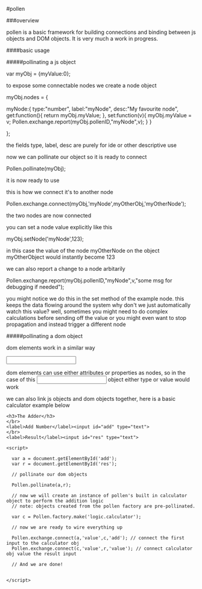#pollen


###overview

pollen is a basic framework for building connections and binding between js objects and DOM objects.
It is very much a work in progress.


####basic usage

#####pollinating a js object

<html>

var myObj = {myValue:0};

to expose some connectable nodes we create a node object

myObj.nodes = {

  myNode:{
	  type:"number",
		label:"myNode",
		desc:"My favourite node",
		get:function(){ return myObj.myValue; },
		set:function(v){
			myObj.myValue = v;
			Pollen.exchange.report(myObj.pollenID,"myNode",v);
		}
	}

};

<html>

the fields type, label, desc are purely for ide or other descriptive use

now we can pollinate our object so it is ready to connect

<html>Pollen.pollinate(myObj);</html>

it is now ready to use

this is how we connect it's to another node

<html>Pollen.exchange.connect(myObj,'myNode',myOtherObj,'myOtherNode');</html>

the two nodes are now connected

you can set a node value explicitly like this

<html>myObj.setNode('myNode',123);</html>

in this case the value of the node myOtherNode on the object myOtherObject would instantly become 123

we can also report a change to a node arbitarily

<html>Pollen.exchange.report(myObj.pollenID,"myNode",v,"some msg for debugging if needed");</html>

you might notice we do this in the set method of the example node. this keeps the data flowing around the system
why don't we just automatically watch this value? well, sometimes you might need to do complex calculations before 
sending off the value or you might even want to stop propagation and instead trigger a different node


#####pollinating a dom object

dom elements work in a similar way

<html>

<input id="myInput" type="text">

<script>

  Pollen.pollinate(document.getElementById('myInput'));

</script>

</html>

dom elements can use either attributes or properties as nodes, so in the case of this <input> object either type or value would work

we can also link js objects and dom objects together, here is a basic calculator example below 

<html>
  
  <head>
    <script src="pollen.js"></script>
  </head>
  
  <body>
  
    <h3>The Adder</h3>
    </br>
    <label>Add Number</label><input id="add" type="text">
    </br>
    <label>Result</label><input id="res" type="text">
  
    <script>
      
      var a = document.getElementById('add');
      var r = document.getElementById('res');
      
      // pollinate our dom objects
      
      Pollen.pollinate(a,r);
      
      // now we will create an instance of pollen's built in calculator object to perform the addition logic
      // note: objects created from the pollen factory are pre-pollinated.
    
      var c = Pollen.factory.make('logic.calculator');
      
      // now we are ready to wire everything up
      
      Pollen.exchange.connect(a,'value',c,'add'); // connect the first input to the calculator obj
      Pollen.exchange.connect(c,'value',r,'value'); // connect calculator obj value the result input
      
      // And we are done!
      
    
    </script>
  
  </body>

</html>




















